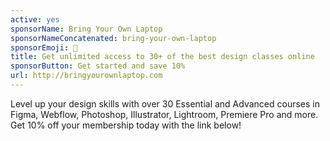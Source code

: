 ```yaml
---
active: yes
sponsorName: Bring Your Own Laptop
sponsorNameConcatenated: bring-your-own-laptop
sponsorEmoji: 🙌
title: Get unlimited access to 30+ of the best design classes online
sponsorButton: Get started and save 10%
url: http://bringyourownlaptop.com
---
```


Level up your design skills with over 30 Essential and Advanced courses in Figma, Webflow, Photoshop, Illustrator, Lightroom, Premiere Pro and more. Get 10% off your membership today with the link below!